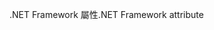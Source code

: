 <span data-ttu-id="260e6-101">.NET Framework 屬性</span><span class="sxs-lookup"><span data-stu-id="260e6-101">.NET Framework attribute</span></span>